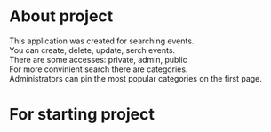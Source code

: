 # About project
This application was created for searching events. <br>
You can create, delete, update, serch events.<br> 
There are some accesses: private, admin, public <br>
For more convinient search there are categories. <br>
Administrators can pin the most popular categories on the first page.

# For starting project

